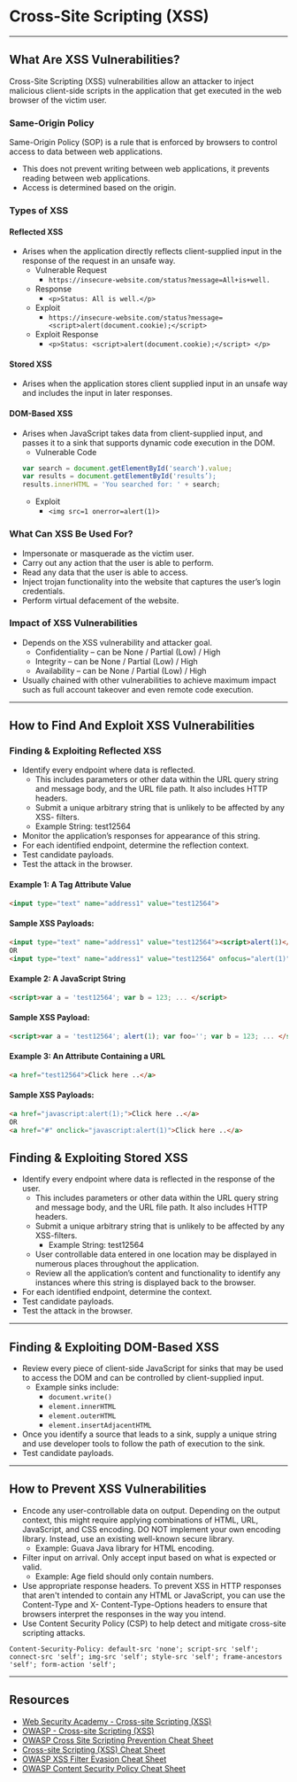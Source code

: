 # Cross-Site Scripting (XSS)
---

## What Are XSS Vulnerabilities?

Cross-Site Scripting (XSS) vulnerabilities allow an attacker to inject malicious client-side scripts in the application that get executed in the web browser of
the victim user.

### Same-Origin Policy
Same-Origin Policy (SOP) is a rule that is enforced by browsers to control access to data between web applications.
* This does not prevent writing between
web applications, it prevents reading
between web applications.
* Access is determined based on the origin.

### Types of XSS

#### Reflected XSS
* Arises when the application directly
reflects client-supplied input in the response of the
request in an unsafe way.
   * Vulnerable Request
      * `https://insecure-website.com/status?message=All+is+well.`
   * Response
      * `<p>Status: All is well.</p>`
   * Exploit
      * `https://insecure-website.com/status?message=<script>alert(document.cookie);</script>`
   * Exploit Response
      * `<p>Status: <script>alert(document.cookie);</script> </p>`

#### Stored XSS
* Arises when the application stores client
supplied input in an unsafe way and includes the input in
later responses.

#### DOM-Based XSS
* Arises when JavaScript takes data from
client-supplied input, and passes it to a sink that
supports dynamic code execution in the DOM.
   * Vulnerable Code
   ```javascript
   var search = document.getElementById('search').value;
   var results = document.getElementById('results’);
   results.innerHTML = 'You searched for: ' + search;
   ```
   * Exploit
      * `<img src=1 onerror=alert(1)>`

### What Can XSS Be Used For?

* Impersonate or masquerade as the victim user.
* Carry out any action that the user is able to perform.
* Read any data that the user is able to access.
* Inject trojan functionality into the website that captures the user’s
login credentials.
* Perform virtual defacement of the website.

### Impact of XSS Vulnerabilities
* Depends on the XSS vulnerability and attacker goal.
   * Confidentiality – can be None / Partial (Low) / High
   * Integrity – can be None / Partial (Low) / High
   * Availability – can be None / Partial (Low) / High
* Usually chained with other vulnerabilities to achieve maximum impact such as full account takeover and even remote code execution.

---

## How to Find And Exploit XSS Vulnerabilities

### Finding & Exploiting Reflected XSS

* Identify every endpoint where data is reflected.
   * This includes parameters or other data within the URL query string and
message body, and the URL file path. It also includes HTTP headers.
   * Submit a unique arbitrary string that is unlikely to be affected by any XSS-
filters.
   * Example String: test12564
* Monitor the application’s responses for appearance of this string.
* For each identified endpoint, determine the reflection context.
* Test candidate payloads.
* Test the attack in the browser.

#### Example 1: A Tag Attribute Value

```html
<input type="text" name="address1" value="test12564">
```

#### Sample XSS Payloads:

```html
<input type="text" name="address1" value="test12564"><script>alert(1)</script>">
OR
<input type="text" name="address1" value="test12564" onfocus="alert(1)">
```

#### Example 2: A JavaScript String

```html
<script>var a = 'test12564'; var b = 123; ... </script>
```

#### Sample XSS Payload:

```html
<script>var a = 'test12564'; alert(1); var foo=''; var b = 123; ... </script>
```
#### Example 3: An Attribute Containing a URL

```html
<a href="test12564">Click here ..</a>
```

#### Sample XSS Payloads:

```html
<a href="javascript:alert(1);">Click here ..</a>
OR
<a href="#" onclick="javascript:alert(1)">Click here ..</a>
```
## Finding & Exploiting Stored XSS

* Identify every endpoint where data is reflected in the response of the user.
   * This includes parameters or other data within the URL query string and message body,
and the URL file path. It also includes HTTP headers.
   * Submit a unique arbitrary string that is unlikely to be affected by any XSS-filters.
      * Example String: test12564
   * User controllable data entered in one location may be displayed in numerous places
throughout the application.
   * Review all the application’s content and functionality to identify any instances where this string is displayed back to the browser.
* For each identified endpoint, determine the context.
* Test candidate payloads.
* Test the attack in the browser.

---

## Finding & Exploiting DOM-Based XSS

* Review every piece of client-side JavaScript for sinks that may be used to
access the DOM and can be controlled by client-supplied input.
   * Example sinks include:
      * `document.write()`
      * `element.innerHTML`
      * `element.outerHTML`
      * `element.insertAdjacentHTML`
* Once you identify a source that leads to a sink, supply a unique string and
use developer tools to follow the path of execution to the sink.
* Test candidate payloads.

---

## How to Prevent XSS Vulnerabilities
* Encode any user-controllable data on output. Depending on the output context,
this might require applying combinations of HTML, URL, JavaScript, and CSS
encoding. DO NOT implement your own encoding library. Instead, use an existing
well-known secure library.
   * Example: Guava Java library for HTML encoding.
* Filter input on arrival. Only accept input based on what is expected or valid.
   * Example: Age field should only contain numbers.
* Use appropriate response headers. To prevent XSS in HTTP responses that aren't
intended to contain any HTML or JavaScript, you can use the Content-Type and X-
Content-Type-Options headers to ensure that browsers interpret the responses in
the way you intend.
* Use Content Security Policy (CSP) to help detect and mitigate cross-site scripting
attacks.
```http
Content-Security-Policy: default-src 'none'; script-src 'self'; connect-src 'self'; img-src 'self'; style-src 'self'; frame-ancestors 'self'; form-action 'self';
```

---

## Resources

- [Web Security Academy - Cross-site Scripting (XSS)](https://portswigger.net/web-security/cross-site-scripting)
- [OWASP - Cross-site Scripting (XSS)](https://owasp.org/www-community/attacks/xss)
- [OWASP Cross Site Scripting Prevention Cheat Sheet](https://cheatsheetseries.owasp.org/cheatsheets/Cross_Site_Scripting_Prevention_Cheat_Sheet.html)
- [Cross-site Scripting (XSS) Cheat Sheet](https://portswigger.net/web-security/cross-site-scripting/cheat-sheet)
- [OWASP XSS Filter Evasion Cheat Sheet](https://cheatsheetseries.owasp.org/cheatsheets/XSS_Filter_Evasion_Cheat_Sheet.html)
- [OWASP Content Security Policy Cheat Sheet](https://cheatsheetseries.owasp.org/cheatsheets/Content_Security_Policy_Cheat_Sheet.html)
